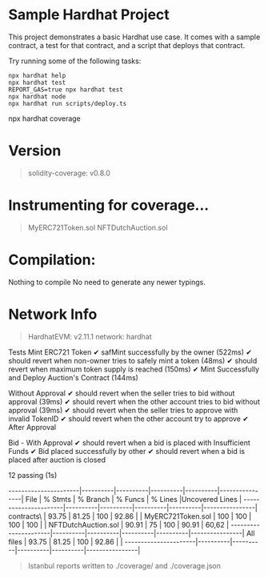 # Sample Hardhat Project

This project demonstrates a basic Hardhat use case. It comes with a sample contract, a test for that contract, and a script that deploys that contract.

Try running some of the following tasks:

```shell
npx hardhat help
npx hardhat test
REPORT_GAS=true npx hardhat test
npx hardhat node
npx hardhat run scripts/deploy.ts
```

npx hardhat coverage

Version
=======
> solidity-coverage: v0.8.0

Instrumenting for coverage...
=============================

> MyERC721Token.sol
> NFTDutchAuction.sol

Compilation:
============

Nothing to compile
No need to generate any newer typings.

Network Info
============
> HardhatEVM: v2.11.1
> network:    hardhat



  Tests
    Mint ERC721 Token
      ✔ safMint successfully by the owner (522ms)
      ✔ should revert when non-owner tries to safely mint a token (48ms)
      ✔ should revert when maximum token supply is reached (150ms)
      ✔ Mint Successfully and Deploy Auction's Contract (144ms)

  Without Approval
    ✔ should revert when the seller tries to bid without approval (39ms)
    ✔ should revert when the other account tries to bid without approval (39ms)
    ✔ should revert when the seller tries to approve with invalid TokenID
    ✔ should revert when the other account try to approve
    ✔ After Approval

  Bid - With Approval
    ✔ should revert when a bid is placed with Insufficient Funds
    ✔ Bid placed successfully by other
    ✔ should revert when a bid is placed after auction is closed


  12 passing (1s)

----------------------|----------|----------|----------|----------|----------------|
File                  |  % Stmts | % Branch |  % Funcs |  % Lines |Uncovered Lines |
----------------------|----------|----------|----------|----------|----------------|
 contracts\           |    93.75 |    81.25 |      100 |    92.86 |                |
  MyERC721Token.sol   |      100 |      100 |      100 |      100 |                |
  NFTDutchAuction.sol |    90.91 |       75 |      100 |    90.91 |          60,62 |
----------------------|----------|----------|----------|----------|----------------|
All files             |    93.75 |    81.25 |      100 |    92.86 |                |
----------------------|----------|----------|----------|----------|----------------|

> Istanbul reports written to ./coverage/ and ./coverage.json